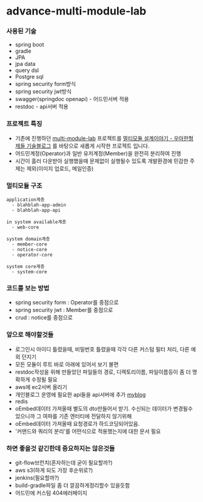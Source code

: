 # advance-multi-module-lab


### 사용된 기술
- spring boot
- gradle
- JPA 
- jpa data 
- query dsl 
- Postgre sql 
- spring security form방식
- spring security jwt방식 
- swagger(springdoc openapi) - 어드민서버 적용
- restdoc - api서버 적용

### 프로젝트 특징
- 기존에 진행하던 [multi-module-lab](https://github.com/cocota93/multi-module-lab) 프로젝트를 [멀티모듈 설계이야기 - 우아한형제들 기술블로그](https://woowabros.github.io/study/2019/07/01/multi-module.html)
를 바탕으로 새롭게 시작한 프로젝트 입니다.
- 어드민계정(Operator)과 일반 유저계정(Member)을 완전히 분리하여 진행
- 시간이 흘러 다운받아 실행했을때 문제없이 실행될수 있도록 개발환경에 민감한 주제는 제외(이미지 업로드, 메일인증)

### 멀티모듈 구조
```
application계층
  - blahblah-app-admin
  - blahblah-app-api

in system available계층
  - web-core

system domain계층
  - member-core
  - notice-core
  - operator-core
  
system core계층  
  - system-core
```

### 코드를 보는 방법
- spring security form : Operator를 중점으로
- spring security jwt : Member를 중점으로
- crud : notice를 중점으로


### 앞으로 해야할것들
- 로그인시 아이디 틀렸을때, 비밀번호 틀렸을때 각각 다른 커스텀 필터 처리, 다른 예외 던지기
- 모든 모듈이 루트 바로 아래에 있어서 보기 불편
- restdoc작성을 위해 만들었던 파일들의 경로, 디렉토리이름, 파일이름등이 좀 더 명확하게 수정될 필요
- aws에 ec2서버 올리기
- 개인블로그 운영에 필요한 api들을 api서버에 추가 [myblog](https://github.com/cocota93/myblog)
- redis
- oEmbed데이터 가져올때 별도의 dto만들어서 받기. 수신되는 데이터가 변경될수있으니까 그 여파를 기존 엔터티에 전달하지 않기위해
- oEmbed데이터 가져올때 요청경로가 하드코딩되어있음.
- '커맨드와 쿼리의 분리'를 어떤식으로 적용했는지에 대한 문서 필요  


### 하면 좋을것 같긴한데 중요하지는 않은것들 
- git-flow브런치(혼자하는데 굳이 필요할까?)
- aws s3(하게 되도 가장 후순위로?)
- jenkins(필요할까?)
- build-gradle파일 좀 더 깔끔하게정리할수 있을듯함
- 어드민에 커스텀 404에러페이지
